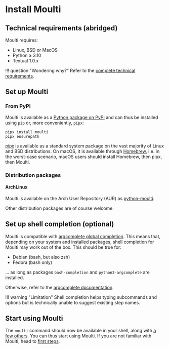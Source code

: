 # Install Moulti

## Technical requirements (abridged)

Moulti requires:

- Linux, BSD or MacOS
- Python ≥ 3.10
- Textual 1.0.x

!!! question "Wondering why?"
    Refer to the [complete technical requirements](technical-requirements.md).

## Set up Moulti

### From PyPI

Moulti is available as a [Python package on PyPI](https://pypi.org/project/moulti/) and can thus be installed using `pip` or, more conveniently, `pipx`:

```shell
pipx install moulti
pipx ensurepath
```

[pipx](https://pipx.pypa.io/latest/installation/) is available as a standard system package on the vast majority of Linux and BSD distributions.
On macOS, it is available through [Homebrew](https://brew.sh/), i.e. in the worst-case scenario, macOS users should install Homebrew, then pipx, then Moulti.

### Distribution packages

#### ArchLinux

Moulti is available on the Arch User Repository (AUR) as [python-moulti](https://aur.archlinux.org/packages/python-moulti).

Other distribution packages are of course welcome.

## Set up shell completion (optional)

Moulti is compatible with [argcomplete global completion](https://kislyuk.github.io/argcomplete/#global-completion).
This means that, depending on your system and installed packages, shell completion for Moulti may work out of the box.
This should be true for:

- Debian (bash, but also zsh)
- Fedora (bash only)

... as long as packages `bash-completion` and `python3-argcomplete` are installed.

Otherwise, refer to the [argcomplete documentation](https://kislyuk.github.io/argcomplete/).

!!! warning "Limitation"
    Shell completion helps typing subcommands and options but is technically unable to suggest existing step names.

## Start using Moulti

The `moulti` command should now be available in your shell, along with [a few others](commands.md).
You can thus start using Moulti. If you are not familiar with Moulti, head to [first steps](first-steps.md).
